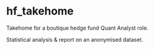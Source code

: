 # hf_takehome
Takehome for a boutique hedge fund Quant Analyst role.

Statistical analysis & report on an anonymised dataset.
